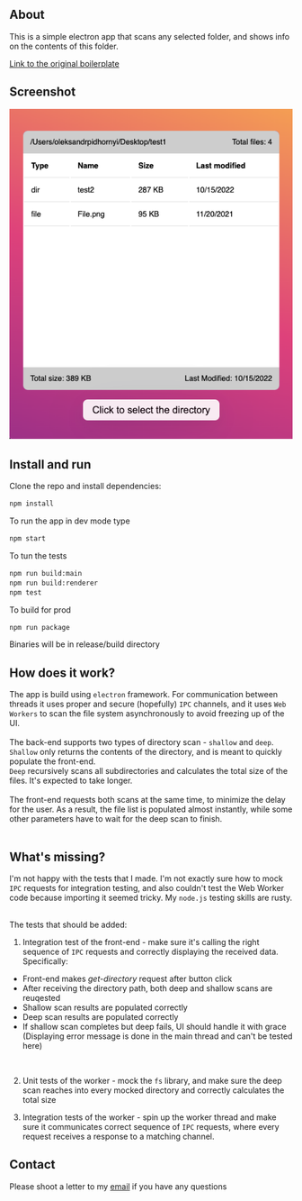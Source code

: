 ## About
This is a simple electron app that scans any selected folder, and shows info on the contents of this folder.

[Link to the original boilerplate](https://github.com/electron-react-boilerplate/electron-react-boilerplate)

## Screenshot
![plot](./Screenshot.png)

## Install and run

Clone the repo and install dependencies:

```bash
npm install
```

To run the app in dev mode type
```bash
npm start
```

To tun the tests
```bash
npm run build:main
npm run build:renderer
npm test
```

To build for prod
```bash
npm run package
```
Binaries will be in release/build directory

## How does it work?
The app is build using `electron` framework. For communication between threads it uses proper and secure (hopefully) `IPC` channels, and it uses `Web Workers` to scan the file system asynchronously to avoid freezing up of the UI. <br><br>
The back-end supports two types of directory scan - `shallow` and `deep`. <br>`Shallow` only returns the contents of the directory, and is meant to quickly populate the front-end. <br>
`Deep` recursively scans all subdirectories and calculates the total size of the files. It's expected to take longer.
<br><br>
The front-end requests both scans at the same time, to minimize the delay for the user. As a result, the file list is populated almost instantly, while some other parameters have to wait for the deep scan to finish.
<br><br>
## What's missing?
I'm not happy with the tests that I made. I'm not exactly sure how to mock `IPC` requests for integration testing, and also couldn't test the Web Worker code because importing it seemed tricky. My `node.js` testing skills are rusty.
<br>
<br>

The tests that should be added: <br>
1) Integration test of the front-end - make sure it's calling the right sequence of `IPC` requests and correctly displaying the received data. Specifically:
  <ul>
    <li>Front-end makes <i>get-directory</i> request after button click</li>
    <li>After receiving the directory path, both deep and shallow scans are reuqested</li>
    <li>Shallow scan results are populated correctly</li>
    <li>Deep scan results are populated correctly</li>
    <li>If shallow scan completes but deep fails, UI should handle it with grace (Displaying error message is done in the main thread and can't be tested here)</li>
  </ul>
<br>

2) Unit tests of the worker - mock the `fs` library, and make sure the deep scan reaches into every mocked directory and correctly calculates the total size

3) Integration tests of the worker - spin up the worker thread and make sure it communicates correct sequence of `IPC` requests, where every request receives a response to a matching channel.


## Contact

Please shoot a letter to my [email](mailto:pidhornyialex@gmail.com) if you have any questions

